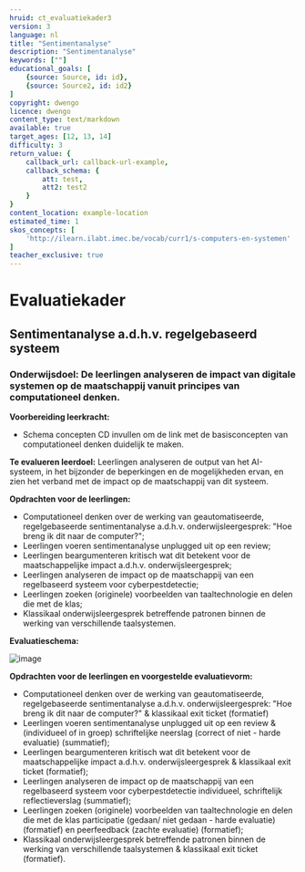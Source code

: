 ```yaml
---
hruid: ct_evaluatiekader3
version: 3
language: nl
title: "Sentimentanalyse"
description: "Sentimentanalyse"
keywords: [""]
educational_goals: [
    {source: Source, id: id}, 
    {source: Source2, id: id2}
]
copyright: dwengo
licence: dwengo
content_type: text/markdown
available: true
target_ages: [12, 13, 14]
difficulty: 3
return_value: {
    callback_url: callback-url-example,
    callback_schema: {
        att: test,
        att2: test2
    }
}
content_location: example-location
estimated_time: 1
skos_concepts: [
    'http://ilearn.ilabt.imec.be/vocab/curr1/s-computers-en-systemen'
]
teacher_exclusive: true
---
```


# Evaluatiekader

## Sentimentanalyse a.d.h.v. regelgebaseerd systeem 

### Onderwijsdoel: De leerlingen analyseren de impact van digitale systemen op de maatschappij vanuit principes van computationeel denken.

**Voorbereiding leerkracht:** 
- Schema concepten CD invullen om de link met de basisconcepten van computationeel denken duidelijk te maken.

**Te evalueren leerdoel:** Leerlingen analyseren de output van het AI-systeem, in het bijzonder de beperkingen en de mogelijkheden ervan, en zien het verband met de impact op de maatschappij van dit systeem. 

**Opdrachten voor de leerlingen:**<br>
- Computationeel denken over de werking van geautomatiseerde, regelgebaseerde sentimentanalyse a.d.h.v. onderwijsleergesprek: "Hoe breng ik dit naar de computer?"; 
- Leerlingen voeren sentimentanalyse unplugged uit op een review;
- Leerlingen beargumenteren kritisch wat dit betekent voor de maatschappelijke impact a.d.h.v. onderwijsleergesprek;
- Leerlingen analyseren de impact op de maatschappij van een regelbaseerd systeem voor cyberpestdetectie; 
- Leerlingen zoeken (originele) voorbeelden van taaltechnologie en delen die met de klas;
- Klassikaal onderwijsleergesprek betreffende patronen binnen de werking van verschillende taalsystemen.

**Evaluatieschema:**

![image](https://github.com/dwengovzw/learning_content/assets/48352335/d1e8efd8-faf3-4d93-b3bf-1a3e9a97003f)


**Opdrachten voor de leerlingen en voorgestelde evaluatievorm:**<br>
- Computationeel denken over de werking van geautomatiseerde, regelgebaseerde sentimentanalyse a.d.h.v. onderwijsleergesprek: "Hoe breng ik dit naar de computer?" & klassikaal exit ticket (formatief)
- Leerlingen voeren sentimentanalyse unplugged uit op een review & (individueel of in groep) schriftelijke neerslag (correct of niet - harde evaluatie) (summatief);
- Leerlingen beargumenteren kritisch wat dit betekent voor de maatschappelijke impact a.d.h.v. onderwijsleergesprek & klassikaal exit ticket (formatief);
- Leerlingen analyseren de impact op de maatschappij van een regelbaseerd systeem voor cyberpestdetectie individueel, schriftelijk reflectieverslag (summatief); 
- Leerlingen zoeken (originele) voorbeelden van taaltechnologie en delen die met de klas participatie (gedaan/ niet gedaan - harde evaluatie) (formatief) en peerfeedback (zachte evaluatie) (formatief);
- Klassikaal onderwijsleergesprek betreffende patronen binnen de werking van verschillende taalsystemen & klassikaal exit ticket (formatief).
